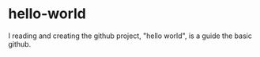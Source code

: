 # hello-world
I reading and creating the github project, "hello world", is a guide the basic github.
